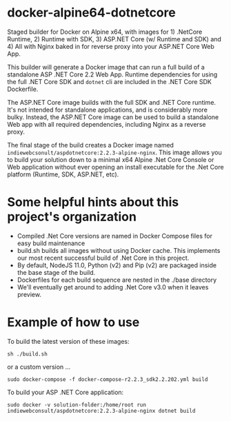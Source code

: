 # docker-alpine64-dotnetcore
Staged builder for Docker on Alpine x64, with images for 1) .NetCore Runtime, 2) Runtime with SDK, 3) ASP.NET Core (w/ Runtime and SDK) and 4) All with Nginx baked in for reverse proxy into your ASP.NET Core Web App.

This builder will generate a Docker image that can run a full build of a standalone ASP .NET Core 2.2 Web App. Runtime dependencies for using the full .NET Core SDK and `dotnet` cli are included in the .NET Core SDK Dockerfile.

The ASP.NET Core image builds with the full SDK and .NET Core runtime. It's not intended for standalone applications, and is considerably more bulky. Instead, the ASP.NET Core image can be used to build a standalone Web app with all required dependencies, including Nginx as a reverse proxy. 

The final stage of the build creates a Docker image named `indiewebcsonult/aspdotnetcore:2.2.3-alpine-nginx`.  This image allows you to build your solution down to a minimal x64 Alpine .Net Core Console or Web application without ever opening an install executable for the .Net Core platform (Runtime, SDK, ASP.NET, etc). 

# Some helpful hints about this project's organization
* Compiled .Net Core versions are named in Docker Compose files for easy build maintenance
* build.sh builds all images without using Docker cache. This implements our most recent successful build of .Net Core in this project.
* By default, NodeJS 11.0, Python (v2) and Pip (v2) are packaged inside the base stage of the build.
* Dockerfiles for each build sequence are nested in the ./base directory
* We'll eventually get around to adding .Net Core v3.0 when it leaves preview.

# Example of how to use
To build the latest version of these images:
```shell
sh ./build.sh
```
or a custom version ...
```shell
sudo docker-compose -f docker-compose-r2.2.3_sdk2.2.202.yml build
```
To build your ASP .NET Core application:
```shell
sudo docker -v solution-folder:/home/root run indiewebconsult/aspdotnetcore:2.2.3-alpine-nginx dotnet build
```
